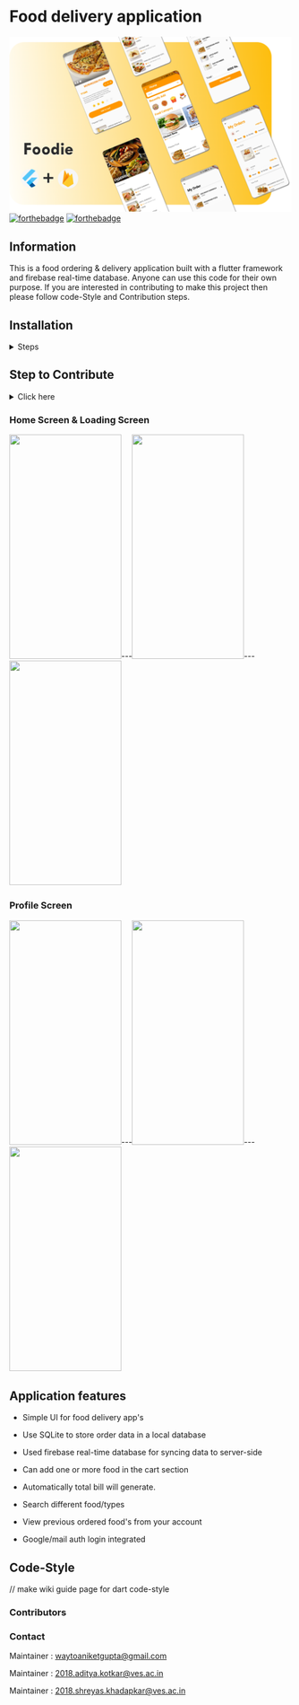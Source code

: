 # Food delivery application
![](banner.png)
[![forthebadge](https://forthebadge.com/images/badges/built-with-love.svg)](https://forthebadge.com)
[![forthebadge](https://forthebadge.com/images/badges/open-source.svg)](https://forthebadge.com)



## Information 
This is a food ordering & delivery application built with a flutter framework and firebase real-time database. Anyone can use this code for their own purpose. If you are interested in contributing to make this project then please follow code-Style and Contribution steps.

## Installation

<details><summary>Steps</summary>
<p>


**Step 1:**

Download or clone this repo by using the link below:

```
https://github.com/Waytoaniket/TasteLover.git
```

**Step 2:**

Go to project root and execute the following command in console to get the required dependencies: 

```
flutter pub get 
```

**Step 3:**

execute the following command to run the application:

```
flutter packages pub run
```

or watch command in order to keep the source code synced automatically:

```
flutter packages pub run build_runner watch
```

</p>
</details>

<a id="contribute"></a>
## Step to Contribute

<details><summary>Click here</summary>
<p>



**1.**  Fork [this](https://github.com/Waytoaniket/TasteLover.git) repository.

**2.**  Clone your forked copy of the project.

```
git clone https://github.com/<your_name>/TasteLover.git 
```

**3.** Navigate to the project directory :file_folder: .

```
cd TasteLover
```

**4.** Add a reference(remote) to the original repository.

```
git remote add upstream https://github.com/Waytoaniket/TasteLover.git
```

**5.** Check the remotes for this repository.
```
git remote -v
```

**6.** Always take a pull from the upstream repository to your master branch to keep it at par with the main project(updated repository).

```
git pull upstream main
```

**7.** Create a new branch.

```
git checkout -b <your_branch_name>
```

**8.** Perform your desired changes to the code base.


**9.** Track your changes:heavy_check_mark: .

```
git add . 
```

**10.** Commit your changes .

```
git commit -m "Relevant message"
```

**11.** Push the committed changes in your feature branch to your remote repo.
```
git push -u origin <your_branch_name>
```

**12.** To create a pull request, click on `compare and pull requests`. Please ensure you compare your feature branch to the desired branch of the repository you are supposed to make a PR to.


**13.** Add appropriate title and description to your pull request explaining your changes and efforts done.


**14.** Click on `Create Pull Request`.


**15** Congratulations! You have made a PR. Sit back patiently and relax while your PR is reviewed.


</p>
</details>

  
### Home Screen & Loading Screen
<img src="https://i.ibb.co/d29mMgn/homepage.jpg" height="400" width="200">---<img src="https://i.ibb.co/TkyLSdD/homepage2.jpg" height="400" width="200">---<img src="https://i.ibb.co/gSrJ7bz/category.jpg" height="400" width="200">

### Profile Screen
<img src="https://i.ibb.co/cyZ0K85/myorder.jpg" height="400" width="200">---<img src="https://i.ibb.co/h2ztgrK/fooddetails.jpg" height="400" width="200">---<img src="https://i.ibb.co/jJBKVZb/orderss.jpg" height="400" width="200">
  
<a id="codeStyle"></a>
  
  
## Application features 

- Simple UI for food delivery app's

- Use SQLite to store order data in a local database 

- Used firebase real-time database for syncing data to server-side 

- Can add one or more food in the cart section 

- Automatically total bill will generate.

- Search different food/types

- View previous ordered food's from your account

- Google/mail auth login integrated 
  
## Code-Style

// make wiki guide page for dart code-style  

### Contributors

### Contact

Maintainer : waytoaniketgupta@gmail.com
  
Maintainer : 2018.aditya.kotkar@ves.ac.in
  
Maintainer : 2018.shreyas.khadapkar@ves.ac.in



